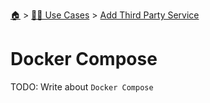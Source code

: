 <!--startTocHeader-->
[🏠](../../README.md) > [👷🏽 Use Cases](../README.md) > [Add Third Party Service](README.md)
# Docker Compose
<!--endTocHeader-->
TODO: Write about `Docker Compose`
<!--startTocSubtopic-->

<!--endTocSubtopic-->